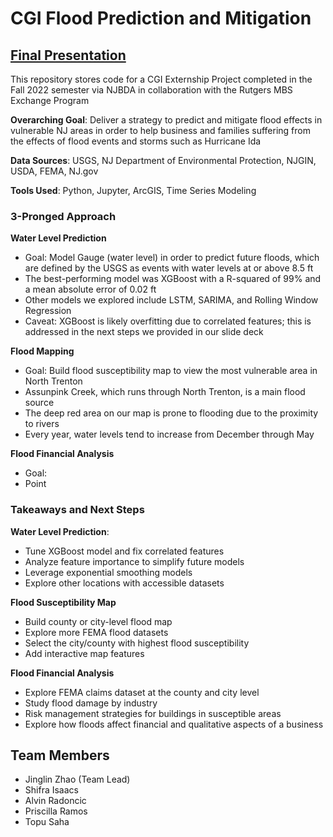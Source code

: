 # CGI Flood Prediction and Mitigation
## [Final Presentation](https://docs.google.com/presentation/d/13MLbYKmZbhku9h3XqiFmrV2p6uzkDECL71DOnnmPDoA/edit?usp=sharing)

This repository stores code for a CGI Externship Project completed in the Fall 2022 semester via NJBDA in collaboration with the Rutgers MBS Exchange Program

**Overarching Goal**: Deliver a strategy to predict and mitigate flood effects in vulnerable NJ areas in order to help business and families suffering from the effects of flood events and storms such as Hurricane Ida

**Data Sources**: USGS, NJ Department of Environmental Protection, NJGIN, USDA, FEMA, NJ.gov

**Tools Used**: Python, Jupyter, ArcGIS, Time Series Modeling

### 3-Pronged Approach
**Water Level Prediction**
- Goal: Model Gauge (water level) in order to predict future floods, which are defined by the USGS as events with water levels at or above 8.5 ft
- The best-performing model was XGBoost with a R-squared of 99% and a mean absolute error of 0.02 ft
- Other models we explored include LSTM, SARIMA, and Rolling Window Regression
- Caveat: XGBoost is likely overfitting due to correlated features; this is addressed in the next steps we provided in our slide deck

**Flood Mapping**
- Goal: Build flood susceptibility map to view the most vulnerable area in North Trenton
- Assunpink Creek, which runs through North Trenton, is a main flood source
- The deep red area on our map is prone to flooding due to the proximity to rivers 
- Every year, water levels tend to increase from December through May

**Flood Financial Analysis**
- Goal: 
- Point

### Takeaways and Next Steps
**Water Level Prediction**:
- Tune XGBoost model and fix correlated features
- Analyze feature importance to simplify future models
- Leverage exponential smoothing models
- Explore other locations with accessible datasets

**Flood Susceptibility Map**
- Build county or city-level flood map
- Explore more FEMA flood datasets
- Select the city/county with highest flood susceptibility
- Add interactive map features

**Flood Financial Analysis**
- Explore FEMA claims dataset at the county and city level
- Study flood damage by industry
- Risk management strategies for buildings in susceptible areas
- Explore how floods affect financial and qualitative aspects of a business

## Team Members
- Jinglin Zhao (Team Lead)
- Shifra Isaacs
- Alvin Radoncic
- Priscilla Ramos
- Topu Saha